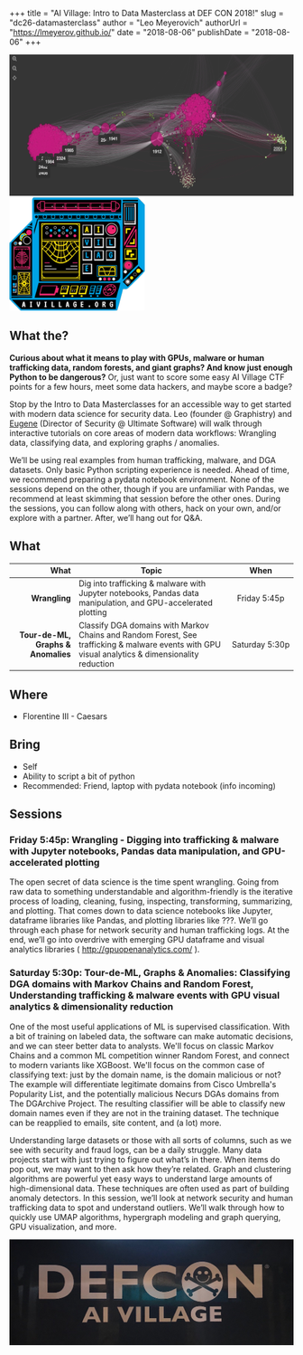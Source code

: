+++
title = "AI Village: Intro to Data Masterclass at DEF CON 2018!"
slug = "dc26-datamasterclass"
author = "Leo Meyerovich"
authorUrl = "https://lmeyerov.github.io/"
date = "2018-08-06"
publishDate = "2018-08-06"
+++

<p float="left">
   <img src="images/graphistry_graph.png" height="250">
  <img src="images/sticker.png" height="200">
</p>

## What the?

**Curious about what it means to play with GPUs, malware or human trafficking data, random forests, and giant graphs? And know just enough Python to be dangerous?** Or, just want to score some easy AI Village CTF points for a few hours, meet some data hackers, and maybe score a badge?

Stop by the Intro to Data Masterclasses for an accessible way to get started with modern data science for security data. Leo (founder @ Graphistry) and [Eugene](https://temasek.org) (Director of Security @ Ultimate Software) will walk through interactive tutorials on core areas of modern data workflows: Wrangling data, classifying data, and exploring graphs / anomalies. 

We’ll be using real examples from human trafficking, malware, and DGA datasets.  Only basic Python scripting experience is needed. Ahead of time, we recommend preparing a pydata notebook environment. None of the sessions depend on the other, though if you are unfamiliar with Pandas, we recommend at least skimming that session before the other ones. During the sessions, you can follow along with others, hack on your own, and/or explore with a partner. After, we’ll hang out for Q&A.

## What


| What 	| Topic  	|  When 	|
|---:|---	|:---:|
|   	**Wrangling**|  Dig into trafficking & malware with Jupyter notebooks, Pandas data manipulation, and GPU-accelerated plotting  	| Friday&#160;5:45p   	|
|   	**Tour-de-ML, Graphs & Anomalies** |  Classify DGA domains with Markov Chains and Random Forest, See trafficking & malware events with GPU visual analytics & dimensionality reduction 	| Saturday&#160;5:30p  	|

## Where

* Florentine III - Caesars

## Bring

* Self
* Ability to script a bit of python
* Recommended: Friend, laptop with pydata notebook (info incoming)

## Sessions

### Friday 5:45p: Wrangling - Digging into trafficking & malware with Jupyter notebooks, Pandas data manipulation, and GPU-accelerated plotting

The open secret of data science is the time spent wrangling. Going from raw data to something understandable and algorithm-friendly is the iterative process of loading, cleaning, fusing, inspecting, transforming, summarizing, and plotting. That comes down to data science notebooks like Jupyter, dataframe libraries like Pandas, and plotting libraries like ???.  We’ll go through each phase for network security and human trafficking logs. At the end, we’ll go into overdrive with emerging GPU dataframe and visual analytics libraries ( http://gpuopenanalytics.com/ ).

### Saturday 5:30p: Tour-de-ML, Graphs & Anomalies: Classifying DGA domains with Markov Chains and Random Forest, Understanding trafficking & malware events with GPU visual analytics & dimensionality reduction

One of the most useful applications of ML is supervised classification. With a bit of training on labeled data, the software can make automatic decisions, and we can steer better data to analysts. We'll focus on classic Markov Chains and a common ML competition winner Random Forest, and connect to modern variants like XGBoost. We'll focus on the common case of classifying text: just by the domain name, is the domain malicious or not? The example will differentiate legitimate domains from Cisco Umbrella's Popularity List, and the potentially malicious Necurs DGAs domains from The DGArchive Project. The resulting classifier will be able to classify new domain names even if they are not in the training dataset. The technique can be reapplied to emails, site content, and (a lot) more. 

Understanding large datasets or those with all sorts of columns, such as we see with security and fraud logs, can be a daily struggle. Many data projects start with just trying to figure out what’s in there. When items do pop out, we may want to then ask how they’re related. Graph and clustering algorithms are powerful yet easy ways to understand large amounts of high-dimensional data. These techniques are often used as part of building anomaly detectors. In this session, we’ll look at network security and human trafficking data to spot and understand outliers. We’ll walk through how to quickly use UMAP algorithms, hypergraph modeling and graph querying, GPU visualization, and more.


<img src="images/tablecloth.jpg">